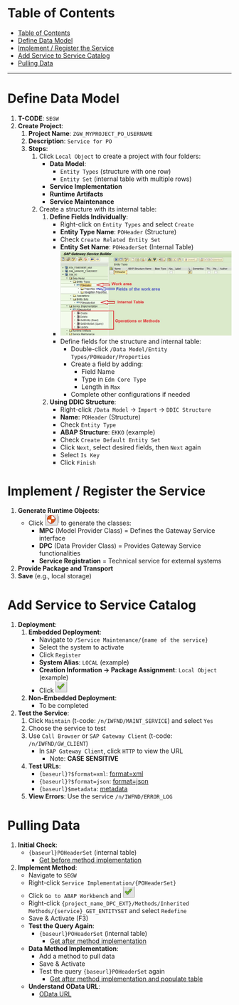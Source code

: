 # Table of Contents

- [Table of Contents](#table-of-contents)
- [Define Data Model](#define-data-model)
- [Implement / Register the Service](#implement--register-the-service)
- [Add Service to Service Catalog](#add-service-to-service-catalog)
- [Pulling Data](#pulling-data)

---

# Define Data Model

1. **T-CODE**: `SEGW`
2. **Create Project**:
    1. **Project Name**: `ZGW_MYPROJECT_PO_USERNAME`
    2. **Description**: `Service for PO`
    3. **Steps**:
        1. Click `Local Object` to create a project with four folders:
            - **Data Model**:
                - `Entity Types` (structure with one row)
                - `Entity Set` (internal table with multiple rows)
            - **Service Implementation**
            - **Runtime Artifacts**
            - **Service Maintenance**
        2. Create a structure with its internal table:
            1. **Define Fields Individually**:
                - Right-click on `Entity Types` and select `Create`
                - **Entity Type Name**: `POHeader` (Structure)
                - Check `Create Related Entity Set`
                - **Entity Set Name**: `POHeaderSet` (Internal Table)
                - ![SEGW4](images/SEGW4.jpg)
                - Define fields for the structure and internal table:
                    - Double-click `/Data Model/Entity Types/POHeader/Properties`
                    - Create a field by adding:
                        - Field Name
                        - Type in `Edm Core Type`
                        - Length in `Max`
                    - Complete other configurations if needed
            2. **Using DDIC Structure**:
                - Right-click `/Data Model` -> `Import` -> `DDIC Structure`
                - **Name**: `POHeader` (Structure)
                - Check `Entity Type`
                - **ABAP Structure**: `EKKO` (example)
                - Check `Create Default Entity Set`
                - Click `Next`, select desired fields, then `Next` again
                - Select `Is Key`
                - Click `Finish`

# Implement / Register the Service

1. **Generate Runtime Objects**:
    - Click ![Generate Runtime Object](images/Generate_Runtime_Object.png) to generate the classes:
        - **MPC** (Model Provider Class) = Defines the Gateway Service interface
        - **DPC** (Data Provider Class) = Provides Gateway Service functionalities
        - **Service Registration** = Technical service for external systems
2. **Provide Package and Transport**
3. **Save** (e.g., local storage)

# Add Service to Service Catalog

1. **Deployment**:
    1. **Embedded Deployment**:
        - Navigate to `/Service Maintenance/{name of the service}`
        - Select the system to activate
        - Click `Register`
        - **System Alias**: `LOCAL` (example)
        - **Creation Information -> Package Assignment**: `Local Object` (example)
        - Click ![Validate](images/Validate.png)
    2. **Non-Embedded Deployment**:
        - To be completed
2. **Test the Service**:
    1. Click `Maintain` (t-code: `/n/IWFND/MAINT_SERVICE`) and select `Yes`
    2. Choose the service to test
    3. Use `Call Browser` or `SAP Gateway Client` (t-code: `/n/IWFND/GW_CLIENT`)
        - In `SAP Gateway Client`, click `HTTP` to view the URL
            - Note: **CASE SENSITIVE**
    4. **Test URLs**:
        - `{baseurl}?$format=xml`: [format=xml](format=xml.md)
        - `{baseurl}?$format=json`: [format=json](format=json.md)
        - `{baseurl}$metadata`: [metadata](metadata.md)
    5. **View Errors**: Use the service `/n/IWFND/ERROR_LOG`

# Pulling Data

1. **Initial Check**:
    - `{baseurl}POHeaderSet` (internal table)
        - [Get before method implementation](Get_before_method_implementation.md)
2. **Implement Method**:
    - Navigate to `SEGW`
    - Right-click `Service Implementation/{POHeaderSet}`
    - Click `Go to ABAP Workbench` and ![Validate](images/Validate.png)
    - Right-click `{project_name_DPC_EXT}/Methods/Inherited Methods/{service}_GET_ENTITYSET` and select `Redefine`
    - Save & Activate (F3)
    - **Test the Query Again**:
        - `{baseurl}POHeaderSet` (internal table)
            - [Get after method implementation](Get_after_method_implementation.md)
    - **Data Method Implementation**:
        - Add a method to pull data
        - Save & Activate
        - Test the query `{baseurl}POHeaderSet` again
            - [Get after method implementation and populate table](Get_after_method_implementation_and_populate_table.md)
    - **Understand OData URL**:
        - [OData URL](OData_URL.md)
